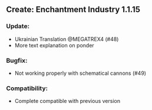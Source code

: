 ## Create: Enchantment Industry 1.1.15

### Update:
- Ukrainian Translation @MEGATREX4 (#48)
- More text explanation on ponder

### Bugfix:
- Not working properly with schematical cannons (#49)

### Compatibility:
- Complete compatible with previous version